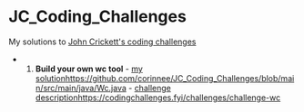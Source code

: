 # JC_Coding_Challenges
My solutions to [John Crickett's coding challenges](https://codingchallenges.fyi/challenges/intro)

- 1. **Build your own wc tool** - [my solution](https://github.com/corinnee/JC_Coding_Challenges/blob/main/src/main/java/Wc.java)https://github.com/corinnee/JC_Coding_Challenges/blob/main/src/main/java/Wc.java - [challenge description](https://codingchallenges.fyi/challenges/challenge-wc)https://codingchallenges.fyi/challenges/challenge-wc
